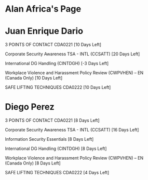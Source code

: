 # Alan Africa's Page




# Juan Enrique Dario


3 POINTS OF CONTACT CDA0221 [10 Days Left]

Corporate Security Awareness TSA - INTL (CCSATT) [20 Days Left]

International DG Handling (CINTDGH) [-3 Days Left]

Workplace Violence and Harassment Policy Review (CWPVHEN) – EN (Canada Only) [10 Days Left]

SAFE LIFTING TECHNIQUES CDA0222 [10 Days Left]



# Diego Perez


3 POINTS OF CONTACT CDA0221 [8 Days Left]

Corporate Security Awareness TSA - INTL (CCSATT) [16 Days Left]

Information Security Essentials [8 Days Left]

International DG Handling (CINTDGH) [8 Days Left]

Workplace Violence and Harassment Policy Review (CWPVHEN) – EN (Canada Only) [8 Days Left]

SAFE LIFTING TECHNIQUES CDA0222 [4 Days Left]



